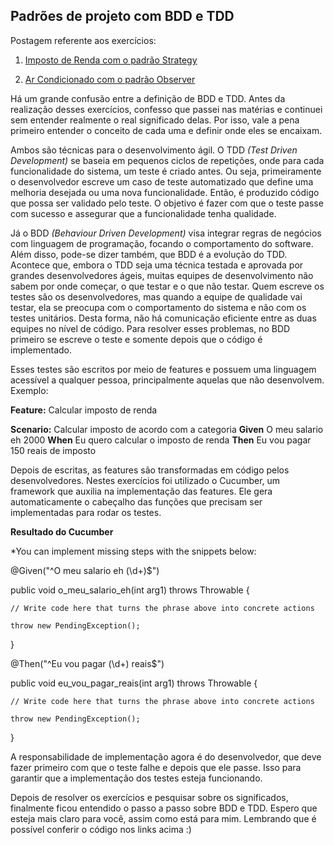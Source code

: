 ## Padrões de projeto com BDD e TDD


Postagem referente aos exercícios:

1) [Imposto de Renda com o padrão Strategy](https://github.com/gabrielapontesb/Strategy)

2) [Ar Condicionado com o padrão Observer](https://github.com/gabrielapontesb/Observer)

Há um grande confusão entre a definição de BDD e TDD. Antes da realização desses exercícios, confesso que passei nas matérias e continuei sem entender realmente o real significado delas. Por isso, vale a pena primeiro entender o conceito de cada uma e definir onde eles se encaixam.


Ambos são técnicas para o desenvolvimento ágil. O TDD *(Test Driven Development)* se baseia em pequenos ciclos de repetições, onde para cada funcionalidade do sistema, um teste é criado antes. Ou seja, primeiramente o desenvolvedor escreve um caso de teste automatizado que define uma melhoria desejada ou uma nova funcionalidade. Então, é produzido código que possa ser validado pelo teste. O objetivo é fazer com que o teste passe com sucesso e assegurar que a funcionalidade tenha qualidade.


Já o BDD *(Behaviour Driven Development)*  visa integrar regras de negócios com linguagem de programação, focando o comportamento do software. Além disso, pode-se dizer também, que BDD é a evolução do TDD. Acontece que, embora o TDD seja uma técnica testada e aprovada por grandes desenvolvedores ágeis, muitas equipes de desenvolvimento não sabem por onde começar, o que testar e o que não testar. Quem escreve os testes são os desenvolvedores, mas quando a equipe de qualidade vai testar, ela se preocupa com o comportamento do sistema e não com os testes unitários. Desta forma, não há comunicação eficiente entre as duas equipes no nível de código. Para resolver esses problemas, no BDD primeiro se escreve o teste e somente depois que o código é implementado. 


Esses testes são escritos por meio de features e possuem uma linguagem acessível a qualquer pessoa, principalmente aquelas que não desenvolvem. Exemplo:

**Feature:** Calcular imposto de renda
	
**Scenario:** Calcular imposto de acordo com a categoria
	**Given** O meu salario eh 2000
	**When** Eu quero calcular o imposto de renda
	**Then** Eu vou pagar 150 reais de imposto
   
Depois de escritas, as features são transformadas em código pelos desenvolvedores. Nestes exercícios foi utilizado o Cucumber, um framework que auxilia na implementação das features. Ele gera automaticamente o cabeçalho das funções que precisam ser implementadas para rodar os testes.

**Resultado do Cucumber**

*You can implement missing steps with the snippets below:


@Given("^O meu salario eh (\\d+)$")

public void o_meu_salario_eh(int arg1) throws Throwable {
	
	// Write code here that turns the phrase above into concrete actions
	
	throw new PendingException();
	
}


@Then("^Eu vou pagar (\\d+) reais$")

public void eu_vou_pagar_reais(int arg1) throws Throwable {

	// Write code here that turns the phrase above into concrete actions
	
	throw new PendingException();
	
}

A responsabilidade de implementação agora é do desenvolvedor, que deve fazer primeiro com que o teste falhe e depois que ele passe. Isso para garantir que a implementação dos testes esteja funcionando.

Depois de resolver os exercícios e pesquisar sobre os significados, finalmente ficou entendido o passo a passo sobre BDD e TDD. Espero que esteja mais claro para você, assim como está para mim. Lembrando que é possível conferir o código nos links acima :)
